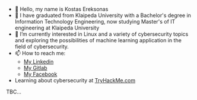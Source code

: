 - 👋 Hello, my name is Kostas Ereksonas
- 👀 I have graduated from Klaipeda University with a Bachelor's degree in Information Technology Engineering, now studying Master's of IT engineering at Klaipeda University 
- 🌱 I’m currently interested in Linux and a variety of cybersecurity topics and exploring the possibilities of machine learning application in the field of cybersecurity.
- 📫 How to reach me:
  - [My Linkedin](https://www.linkedin.com/in/kostasereksonas/)
  - [My Gitlab](https://gitlab.com/k.ereksonas/)
  - [My Facebook](https://www.facebook.com/kostas.ereksonas/)
- Learning about cybersecurity at [TryHackMe.com](https://tryhackme.com)

TBC...
